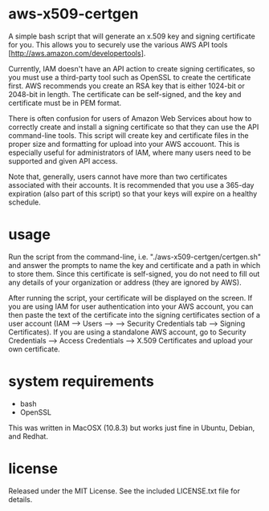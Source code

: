 aws-x509-certgen
===============
A simple bash script that will generate an x.509 key and signing certificate for you. This allows you to securely use the various AWS API tools [http://aws.amazon.com/developertools]. 

Currently, IAM doesn't have an API action to create signing certificates, so you must use a third-party tool such as OpenSSL to create the certificate first. AWS recommends you create an RSA key that is either 1024-bit or 2048-bit in length. The certificate can be self-signed, and the key and certificate must be in PEM format.

There is often confusion for users of Amazon Web Services about how to correctly create and install a signing certificate so that they can use the API command-line tools. This script will create key and certificate files in the proper size and formatting for upload into your AWS accouont. This is especially useful for administrators of IAM, where many users need to be supported and given API access.

Note that, generally, users cannot have more than two certificates associated with their accounts. It is recommended that you use a 365-day expiration (also part of this script) so that your keys will expire on a healthy schedule.


usage
=====
Run the script from the command-line, i.e. "./aws-x509-certgen/certgen.sh" and answer the prompts to name the key and certificate and a path in which to store them. Since this certificate is self-signed, you do not need to fill out any details of your organization or address (they are ignored by AWS). 

After running the script, your certificate will be displayed on the screen. If you are using IAM for user authentication into your AWS account, you can then paste the text of the certificate into the signing certificates section of a user account (IAM --> Users --> <your user> --> Security Credentials tab --> Signing Certificates). If you are using a standalone AWS account, go to Security Credentials --> Access Credentials --> X.509 Certificates and upload your own certificate.


system requirements
===================
- bash
- OpenSSL

This was written in MacOSX (10.8.3) but works just fine in Ubuntu, Debian, and Redhat.

license
=======
Released under the MIT License. See the included LICENSE.txt file for details.
